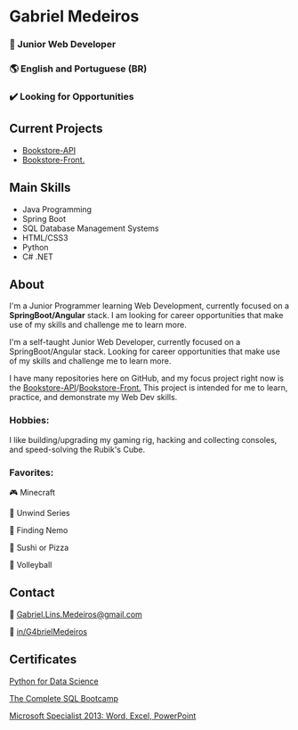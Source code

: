 # Gabriel Medeiros 
### 🌱 Junior Web Developer
### 🌎 English and Portuguese (BR)
### ✔️ Looking for Opportunities

## Current Projects
- [Bookstore-API](https://github.com/G4brielMedeiros/Bookstore-api)
- [Bookstore-Front.](https://github.com/G4brielMedeiros/bookstore-front)

## Main Skills
- Java Programming
- Spring Boot
- SQL Database Management Systems
- HTML/CSS3
- Python
- C# .NET
## About
I'm a Junior Programmer learning Web Development, currently focused on a **SpringBoot/Angular** stack.
I am looking for career opportunities that make use of my skills and challenge me to learn more.

I'm a self-taught Junior Web Developer, currently focused on a SpringBoot/Angular stack. Looking for career opportunities that make use of my skills and challenge me to learn more.

I have many repositories here on GitHub, and my focus project right now is the [Bookstore-API](https://github.com/G4brielMedeiros/Bookstore-api)/[Bookstore-Front.](https://github.com/G4brielMedeiros/bookstore-front)
This project is intended for me to learn, practice, and demonstrate my Web Dev skills.

### Hobbies:
I like building/upgrading my gaming rig, hacking and collecting consoles, and speed-solving the Rubik's Cube.
### Favorites:

🎮 Minecraft

📗 Unwind Series

🎥 Finding Nemo

🥘 Sushi or Pizza

🏐 Volleyball

## Contact
📧 Gabriel.Lins.Medeiros@gmail.com

🔗 [in/G4brielMedeiros](LinkedIn.com/in/G4brielMedeiros)

## Certificates

[Python for Data Science](https://www.udemy.com/certificate/UC-08576333-fee2-4ad8-8d81-0f7f61e28b45/)

[The Complete SQL Bootcamp](https://www.udemy.com/certificate/UC-313b0763-607f-4493-b603-01e871a2ff74/)

[Microsoft Specialist 2013: Word, Excel, PowerPoint](https://www.credly.com/users/gabrielmedeiros/badges)
